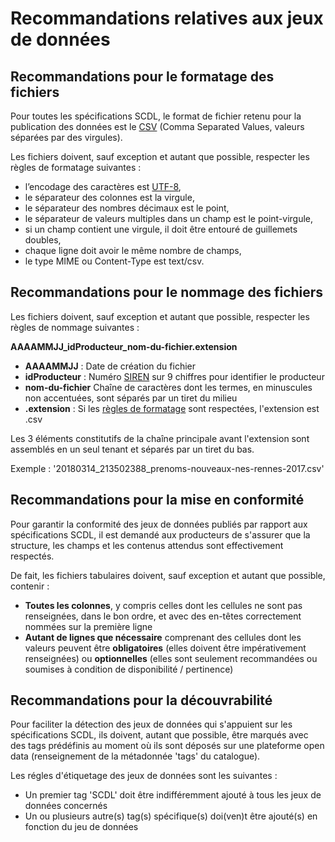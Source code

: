 # Recommandations relatives aux jeux de données

## Recommandations pour le formatage des fichiers

Pour toutes les spécifications SCDL, le format de fichier retenu pour la publication des données est le [CSV](https://fr.wikipedia.org/wiki/Comma-separated_values) \(Comma Separated Values, valeurs séparées par des virgules\).

Les fichiers doivent, sauf exception et autant que possible, respecter les règles de formatage suivantes :

* l’encodage des caractères est [UTF-8](https://fr.wikipedia.org/wiki/UTF-8),
* le séparateur des colonnes est la virgule,
* le séparateur des nombres décimaux est le point,
* le séparateur de valeurs multiples dans un champ est le point-virgule,
* si un champ contient une virgule, il doit être entouré de guillemets doubles,
* chaque ligne doit avoir le même nombre de champs,
* le type MIME ou Content-Type est text/csv.

## Recommandations pour le nommage des fichiers

Les fichiers doivent, sauf exception et autant que possible, respecter les règles de nommage suivantes :

**AAAAMMJJ\_idProducteur**_**\_**_**nom-du-fichier.extension**

* **AAAAMMJJ** : Date de création du fichier
* **idProducteur** : Numéro [SIREN](https://fr.wikipedia.org/wiki/Syst%C3%A8me_d%27identification_du_r%C3%A9pertoire_des_entreprises) sur 9 chiffres pour identifier le producteur
* **nom-du-fichier** Chaîne de caractères dont les termes, en minuscules non accentuées, sont séparés par un tiret du milieu
* **.extension** : Si les [règles de formatage](./#recommandations-pour-le-formatage-des-fichiers) sont respectées, l'extension est .csv

Les 3 éléments constitutifs de la chaîne principale avant l'extension sont assemblés en un seul tenant et séparés par un tiret du bas.

Exemple : '20180314\_213502388\_prenoms-nouveaux-nes-rennes-2017.csv'

## Recommandations pour la mise en conformité

Pour garantir la conformité des jeux de données publiés par rapport aux spécifications SCDL, il est demandé aux producteurs de s'assurer que la structure, les champs et les contenus attendus sont effectivement respectés.

De fait, les fichiers tabulaires doivent, sauf exception et autant que possible, contenir :

* **Toutes les colonnes**, y compris celles dont les cellules ne sont pas renseignées, dans le bon ordre, et avec des en-têtes correctement nommées sur la première ligne
* **Autant de lignes que nécessaire** comprenant des cellules dont les valeurs peuvent être **obligatoires** \(elles doivent être impérativement renseignées\) ou **optionnelles** \(elles sont seulement recommandées ou soumises à condition de disponibilité / pertinence\)

## Recommandations pour la découvrabilité

Pour faciliter la détection des jeux de données qui s'appuient sur les spécifications SCDL, ils doivent, autant que possible, être marqués avec des tags prédéfinis au moment où ils sont déposés sur une plateforme open data \(renseignement de la métadonnée 'tags' du catalogue\).

Les régles d'étiquetage des jeux de données sont les suivantes :

* Un premier tag 'SCDL' doit être indifféremment ajouté à tous les jeux de données concernés
* Un ou plusieurs autre\(s\) tag\(s\) spécifique\(s\) doi\(ven\)t être ajouté\(s\) en fonction du jeu de données

